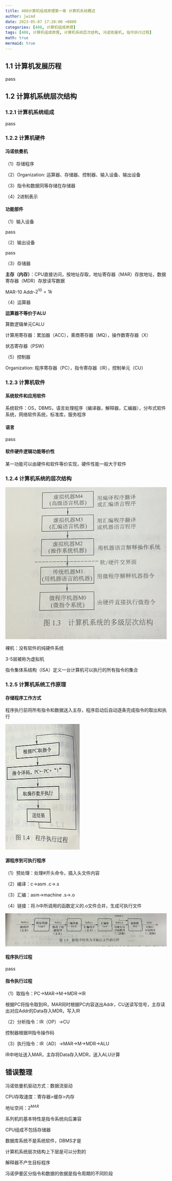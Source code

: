 ```yaml
---
title: 408计算机组成原理第一章 计算机系统概述
author: jwimd
date: 2023-05-07 17:20:00 +0800
categories: [408, 计算机组成原理]
tags: [408, 计算机组成原理, 计算机系统层次结构, 冯诺依曼机, 指令执行过程]
math: true
mermaid: true
---
```


## 1.1 计算机发展历程

pass

## 1.2 计算机系统层次结构

### 1.2.1 计算机系统组成

pass

### 1.2.2 计算机硬件

####  冯诺依曼机

（1）存储程序

（2）Organization: 运算器、存储器、控制器、输入设备、输出设备

（3）指令和数据同等存储在存储器

（4）2进制表示

#### 功能部件

（1）输入设备

pass

（2）输出设备

pass

（3）存储器

**主存（内存）**：CPU直接访问，按地址存取，地址寄存器（MAR）存放地址，数据寄存器（MDR）存放读写数据

MAR-10 Addr-$2^{10}=1k$ 

（4）运算器

**运算器不等价于ALU**

算数逻辑单元CALU

计算用寄存器：累加器（ACC），乘商寄存器（MQ），操作数寄存器（X）

状态寄存器（PSW）

（5）控制器

Organization: 程序寄存器（PC），指令寄存器（IR），控制单元（CU）

### 1.2.3 计算机软件

#### 系统软件和应用软件

系统软件：OS，DBMS，语言处理程序（编译器，解释器，汇编器），分布式软件系统，网络软件系统，标准库，服务程序

#### 语言

pass

#### 软件硬件逻辑功能等价性

某一功能可以由硬件和软件等价实现，硬件性能一般大于软件

### 1.2.4 计算机系统的层次结构

![](../assets/img/pictures/2023-05-07-408计算机组成原理第一章_计算机系统概述/0.png)

裸机：没有软件的纯硬件系统

3-5层被称为虚拟机

指令集体系结构（ISA）定义一台计算机可以执行的所有指令的集合

### 1.2.5 计算机系统工作原理

#### 存储程序工作方式

程序执行前将所有指令和数据送入主存，程序启动后自动逐条完成指令的取出和执行

![](../assets/img/pictures/2023-05-07-408计算机组成原理第一章_计算机系统概述/1.png)

#### 源程序到可执行程序

（1）预处理：处理#开头命令，插入头文件内容

（2）编译：c->asm .c->.s

（3）汇编：asm->machine .s->.o

（4）链接：将.h中所调用的函数定义的.o文件合并，生成可执行文件

![](../assets/img/pictures/2023-05-07-408计算机组成原理第一章_计算机系统概述/2.png)

#### 程序执行过程

pass

#### 指令执行过程

（1）取指令：PC->MAR->M->MDR->IR

根据PC将指令取到IR，MAR同时根据PC内容送出Addr，CU送读写信号，主存读出对应Addr的Data存入MDR，写入IR

（2）分析指令：IR（OP）->CU

控制器根据IR指令操作码

（3）执行指令：IR（AD）->MAR->M->MDR->ALU

IR中地址送入MAR，主存将Data存入MDR，送入ALU计算

## 错误整理

冯诺依曼机驱动方式：数据流驱动

CPU存取速度：寄存器>缓存>内存

地址空间：$2^{MAR}$

系列机的基本特性是指令系统向后兼容

CPU组成不包括存储器

数据库系统不是系统软件，DBMS才是

计算机系统层次结构上下层是可以分割的

解释器不产生目标程序

冯诺伊曼区分指令和数据的依据是指令周期的不同阶段
